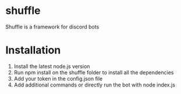 # shuffle
Shuffle is a framework for discord bots


# Installation
1. Install the latest node.js version
1. Run npm install on the shuffle folder to install all the dependencies
1. Add your token in the config.json file
1. Add additional commands or directly run the bot with node index.js

